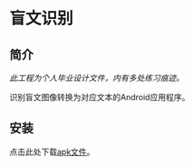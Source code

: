 # 盲文识别

## 简介

*此工程为个人毕业设计文件，内有多处练习痕迹。*

识别盲文图像转换为对应文本的Android应用程序。

## 安装

点击此处下载[apk文件](https://github.com/moseyah/-/releases/download/v1.0/v1.apk)。
